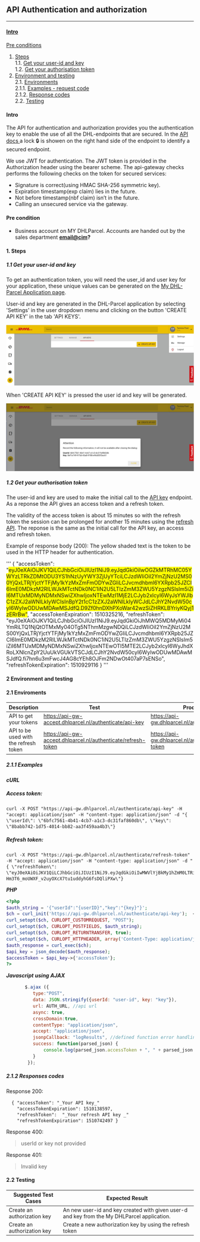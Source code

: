 ## API Authentication and authorization
___
#### [Intro](#id-intro)

[Pre conditions](#id-pre)

1. [Steps](#id-steps)<br />
  1.1.  [Get your user-id and key](#id-steps1)<br />
  1.2.  [Get your authorisation token](#id-steps2)<br />
2.  [Environment and testing](#id-env)<br />
  2.1. [Environments](#id-env-tst)<br />
    2.1.1. [Examples - request code](#id-exmp)<br />
    2.1.2. [Response codes](#id-res)<br />
  2.2. [Testing](#id-test)

#### Intro<a id="id-intro"></a>
The API for authentication and authorization provides you the authentication key to enable the use of all the DHL-endpoints that are secured.
In the  [API docs ](https://api-gw.dhlparcel.nl/docs/#/)   a lock <span>&#x1F512;</span> is showen on the right hand side of the endpoint to identify a secured endpoint.

We use JWT for authentication. The JWT token is provided in the Authorization header using the bearer scheme.
The api-gateway checks performs the following checks on the token for secured services:

- Signature is correct(using HMAC SHA-256 symmetric key).
- Expiration timestamp(exp claim) lies in the future.
- Not before timestamp(nbf claim) isn’t in the future.
- Calling an unsecured service via the gateway.

#### Pre condition<a id="id-pre"></a>
- Business account on MY DHLParcel. Accounts are handed out by the sales department __<email@cim>?__

#### 1. Steps <a id="id-steps"></a>

##### 1.1 Get your user-id and key <a id="id-steps1"></a>

To get an authentication token, you will need the user_id and user key for your application, these unique values can be generated on the  [My DHL-Parcel Application page](https://my.dhlparcel.nl).

User-id and key are generated in the DHL-Parcel application by selecting 'Settings' in the user dropdown menu and clicking on the button 'CREATE API KEY' in the tab 'API KEYS'.

![](./images/instellingen.jpg)

When 'CREATE API KEY' is pressed the user id and key will be generated.

![](./images/generated.jpg)

##### 1.2 Get your authorisation token <a id="id-steps2"></a>

The user-id and key are used to make the initial call to the [API key](https://api-gw.dhlparcel.nl/authenticate/api-key) endpoint. As a reponse the API gives an access token and a refresh token.

The validity of the access token is about 15 minutes so with the refresh token the session can be prolonged for another 15 minutes using the [refresh API](https://api-gw.dhlparcel.nl/authenticate/refresh-token). The reponse is the same as the initial call for the API key, an access and refresh token.

Example of response body (200):
The yellow shaded text is the token to be used in the HTTP header for authentication.

'''
{
  "accessToken": "<span style="background-color:yellow">eyJ0eXAiOiJKV1QiLCJhbGciOiJIUzI1NiJ9.eyJqdGkiOiIwOGZkMTRhMC05YWYzLTRkZDMtODU3YS1hNzUyYWY3ZjUyYTciLCJzdWIiOiI2YmZjNzU2MS00YjQxLTRjYjctYTFjMy1kYzMxZmFmODYwZGIiLCJvcmdhbml6YXRpb25JZCI6ImE0MDkzM2RlLWJkMTctNDk0NC1iN2U5LTIzZmM3ZWU5YzgzNSIsIm5iZiI6MTUxMDMyNDMxNSwiZXhwIjoxNTEwMzI1MjE2LCJyb2xlcyI6WyJsYWJlbC1zZXJ2aWNlLkIyWCIsInBpY2t1cC1zZXJ2aWNlLkIyWCJdLCJhY2NvdW50cyI6WyIwODUwMDAwMSJdfQ.D9Zf0hnDXhPXoWar42wzSiZHRKLBYriyKQyj1zERrBw"</span>,
  "accessTokenExpiration": 1510325216,
  "refreshToken": "eyJ0eXAiOiJKV1QiLCJhbGciOiJIUzI1NiJ9.eyJqdGkiOiJhMWQ5MDMyMi04YmRiLTQ1NjQtOTMxMy04OTg5NThmMzgwNDQiLCJzdWIiOiI2YmZjNzU2MS00YjQxLTRjYjctYTFjMy1kYzMxZmFmODYwZGIiLCJvcmdhbml6YXRpb25JZCI6ImE0MDkzM2RlLWJkMTctNDk0NC1iN2U5LTIzZmM3ZWU5YzgzNSIsIm5iZiI6MTUxMDMyNDMxNSwiZXhwIjoxNTEwOTI5MTE2LCJyb2xlcyI6WyJhdXRoLXNlcnZpY2UuUkVGUkVTSCJdLCJhY2NvdW50cyI6WyIwODUwMDAwMSJdfQ.fi7hn6u3mFwcJ4AG8cYEh8OJFm2NDwOt407aP7sENSo",
  "refreshTokenExpiration": 1510929116
}
'''

#### 2 Environment and testing<a id="id-env-tst"></a>

#### 2.1 Enviroments <a id="id-env"></a>

Description |  Test  |  Production
----------------- | -------------------- | -------------------------
API to get your tokens| https://api-gw-accept.dhlparcel.nl/authenticate/api-key | https://api-gw.dhlparcel.nl/authenticate/api-key
 API to be used with the refresh token|https://api-gw-accept.dhlparcel.nl/authenticate/refresh-token| https://api-gw.dhlparcel.nl/authenticate/refresh-token

##### 2.1.1 Examples <a id="id-exmp"></a>

***cURL***
##### Access token:
```
curl -X POST "https://api-gw.dhlparcel.nl/authenticate/api-key" -H "accept: application/json" -H "content-type: application/json" -d "{ \"userId\": \"6bfc7561-4b41-4cb7-a1c3-dc31faf860db\", \"key\": \"8babb742-1d75-4014-bb82-aa3f459aa4b3\"}
```

##### Refresh token:
```
curl -X POST "https://api-gw.dhlparcel.nl/authenticate/refresh-token" -H "accept: application/json" -H "content-type: application/json" -d "{ \"refreshToken\": \"eyJ0eXAiOiJKV1QiLCJhbGciOiJIUzI1NiJ9.eyJqdGkiOiIwMWVlYjBkMy1hZmM0LTRiYjEtYTgzZS0wZDkxYzE4ZjVhZDUiLCJzdWIiOiI2YmZjNzU2MS00YjQxLTRjYjctYTFjMy1kYzMxZmFmODYwZGIiLCJvcmdhbml6YXRpb25JZCI6ImE0MDkzM2RlLWJkMTctNDk0NC1iN2U5LTIzZmM3ZWU5YzgzNSIsIm5iZiI6MTUxMDIxMDcxNSwiZXhwIjoxNTEwODE1NTE2LCJyb2xlcyI6WyJhdXRoLXNlcnZpY2UuUkVGUkVTSCJdLCJhY2NvdW50cyI6WyIwODUwMDAwMSJdfQ.y-Hm3T6_moUWXF_v2uyOXcX7tu1uddyhG6fsDQliPXw\"}
```

***PHP***
```php
<?php
$auth_string = '{"userId":"{userID}","key":"{key}"}';
$ch = curl_init('https://api-gw.dhlparcel.nl/authenticate/api-key');  <span style="color:red"> **//test environment**</span>
curl_setopt($ch, CURLOPT_CUSTOMREQUEST, "POST");
curl_setopt($ch, CURLOPT_POSTFIELDS, $auth_string);
curl_setopt($ch, CURLOPT_RETURNTRANSFER, true);
curl_setopt($ch, CURLOPT_HTTPHEADER, array('Content-Type: application/json','Accept: application/json'));
$auth_response = curl_exec($ch);
$api_key = json_decode($auth_response);
$accessToken = $api_key->{'accessToken'};
?>
```

***Javascript*** ***using AJAX***
```Javascript
       $.ajax ({
          type:"POST",
          data: JSON.stringify({userId: "user-id", key: "key"}),
          url: AUTH_URL, //api url
          async: true,
          crossDomain:true,
          contentType: "application/json",
          accept: "application/json",
          jsonpCallback: "logResults", //defined function error handling
          success: function(parsed_json) {
              console.log(parsed_json.accessToken + ", " + parsed_json.refreshToken);
          }
        });
```

##### 2.1.2 Responses codes <a id="id-res"></a>
Response 200:

```
  { "accessToken": "_Your API key_"
    "accessTokenExpiration": 1510138597,
    "refreshToken":  "_Your refresh API key _"
    "refreshTokenExpiration": 1510742497 }
```

Response 400:
>	userId or key not provided

Response 401:
>	Invalid key

#### 2.2 Testing <a id="id-test"></a>

Suggested Test Cases 	| Expected Result
--------------------------  |---------------------------
Create an authorization key  | An new user-id and key created with given user-d and key from the My DHLParcel application.
Create an authorization key | Create a new authorization key by using the refresh token
